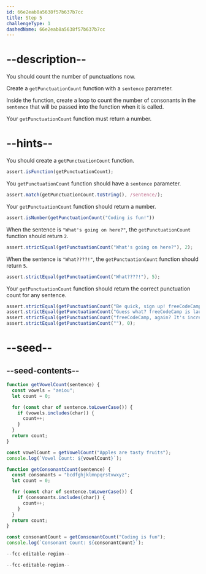 ```yaml
---
id: 66e2eab8a5638f57b637b7cc
title: Step 5
challengeType: 1
dashedName: 66e2eab8a5638f57b637b7cc
---
```


# --description--

You should count the number of punctuations now.

Create a `getPunctuationCount` function with a `sentence` parameter.

Inside the function, create a loop to count the number of consonants in the `sentence` that will be passed into the function when it is called.

Your `getPunctuationCount` function must return a number.

# --hints--

You should create a `getPunctuationCount` function.

```js
assert.isFunction(getPunctuationCount);
```

You `getPunctuationCount` function should have a `sentence` parameter.

```js
assert.match(getPunctuationCount.toString(), /sentence/);
```

Your `getPunctuationCount` function should return a number.

```js
assert.isNumber(getPunctuationCount("Coding is fun!"))
```

When the sentence is `"What's going on here?"`, the `getPunctuationCount` function should return `2`.

```js
assert.strictEqual(getPunctuationCount("What's going on here?"), 2);
```

When the sentence is `"What????!"`, the `getPunctuationCount` function should return `5`.

```js
assert.strictEqual(getPunctuationCount("What????!"), 5);
```

Your `getPunctuationCount` function should return the correct punctuation count for any sentence.

```js
assert.strictEqual(getPunctuationCount("Be quick, sign up! freeCodeCamp awaits, friend!!!"), 6);
assert.strictEqual(getPunctuationCount("Guess what? freeCodeCamp is launching a new cert soon!"), 2);
assert.strictEqual(getPunctuationCount("freeCodeCamp, again? It's incredible!"), 4);
assert.strictEqual(getPunctuationCount(""), 0);
```

# --seed--

## --seed-contents--

```js
function getVowelCount(sentence) {
  const vowels = "aeiou";
  let count = 0;

  for (const char of sentence.toLowerCase()) {
    if (vowels.includes(char)) {
      count++;
    }
  }
  return count;
}

const vowelCount = getVowelCount("Apples are tasty fruits");
console.log(`Vowel Count: ${vowelCount}`);

function getConsonantCount(sentence) {
  const consonants = "bcdfghjklmnpqrstvwxyz";
  let count = 0;

  for (const char of sentence.toLowerCase()) {
    if (consonants.includes(char)) {
      count++;
    }
  }
  return count;
}

const consonantCount = getConsonantCount("Coding is fun");
console.log(`Consonant Count: ${consonantCount}`);

--fcc-editable-region--

--fcc-editable-region--
```
